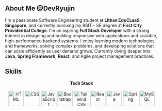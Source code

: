 <h2>About Me @DevRyujin</h2>
<p>
  I'm a passionate Software Engineering student at <strong>Lithan EduCLaaS Singapore</strong>,
  and currently pursuing my BSIT - SE degree at <strong>First City Providential College</strong>.
  I'm an aspiring <strong>Full Stack Developer</strong> with a strong interest in designing and building
  responsive web applications and scalable, high-performance backend systems.
  I enjoy learning modern technologies and frameworks, solving complex problems,
  and developing solutions that can scale efficiently as user demand grows.
  Currently diving deeper into <strong>Java</strong>, <strong>Spring Framework</strong>, <strong>React</strong>, and Agile project management practices.

</p>

<h2>Skills</h2>
<p align="center">
  <strong>Tech Stack</strong><br><br>
  <img src="https://cdn.jsdelivr.net/gh/devicons/devicon/icons/html5/html5-original.svg" alt="HTML" width="50" height="50"/>
  <img src="https://cdn.jsdelivr.net/gh/devicons/devicon/icons/css3/css3-original.svg" alt="CSS" width="50" height="50"/>
  <img src="https://cdn.jsdelivr.net/gh/devicons/devicon/icons/javascript/javascript-original.svg" alt="JavaScript" width="50" height="50"/>
  <img src="https://cdn.jsdelivr.net/gh/devicons/devicon/icons/bootstrap/bootstrap-original.svg" alt="Bootstrap" width="50" height="50"/>
  <img src="https://cdn.jsdelivr.net/gh/devicons/devicon/icons/tailwindcss/tailwindcss-original.svg" alt="Tailwind CSS" width="50" height="50"/>
  <img src="https://cdn.jsdelivr.net/gh/devicons/devicon/icons/react/react-original.svg" alt="React" width="50" height="50"/>
  <img src="https://cdn.jsdelivr.net/gh/devicons/devicon/icons/java/java-original.svg" alt="Java" width="50" height="50"/>
  <img src="https://cdn.jsdelivr.net/gh/devicons/devicon/icons/spring/spring-original.svg" alt="Spring" width="50" height="50"/>
  <img src="https://cdn.jsdelivr.net/gh/devicons/devicon/icons/mysql/mysql-original.svg" alt="MySQL" width="50" height="50"/>
</p>

<!---
DevRyujin/DevRyujin is a ✨ special ✨ repository because its `README.md` (this file) appears on your GitHub profile.
You can click the Preview link to take a look at your changes.
--->
